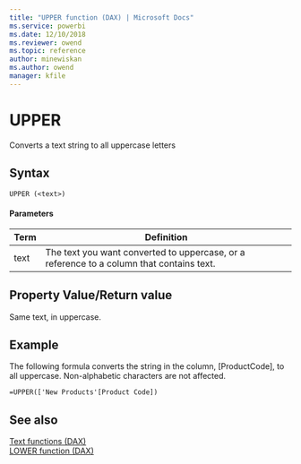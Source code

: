 ```yaml
---
title: "UPPER function (DAX) | Microsoft Docs"
ms.service: powerbi 
ms.date: 12/10/2018
ms.reviewer: owend
ms.topic: reference
author: minewiskan
ms.author: owend
manager: kfile
---
```

# UPPER
Converts a text string to all uppercase letters  
  
## Syntax  
  
```dax
UPPER (<text>)  
```
  
#### Parameters  
  
|Term|Definition|  
|--------|--------------|  
|text|The text you want converted to uppercase, or a reference to a column that contains text.|  
  
## Property Value/Return value  
Same text, in uppercase.  
  
## Example  
The following formula converts the string in the column, [ProductCode], to all uppercase. Non-alphabetic characters are not affected.  
  
```dax
=UPPER(['New Products'[Product Code])  
```
  
## See also  
[Text functions &#40;DAX&#41;](text-functions-dax.md)  
[LOWER function &#40;DAX&#41;](lower-function-dax.md)  
  
